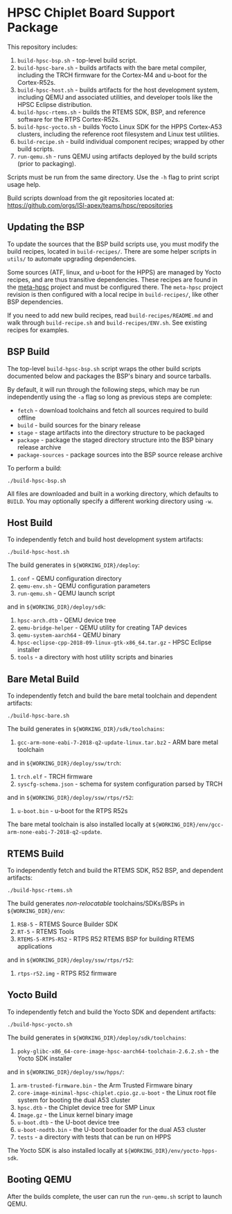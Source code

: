 HPSC Chiplet Board Support Package
==================================

This repository includes:

1. `build-hpsc-bsp.sh` - top-level build script.
1. `build-hpsc-bare.sh` - builds artifacts with the bare metal compiler, including the TRCH firmware for the Cortex-M4 and u-boot for the Cortex-R52s.
1. `build-hpsc-host.sh` - builds artifacts for the host development system, including QEMU and associated utilities, and developer tools like the HPSC Eclipse distribution.
1. `build-hpsc-rtems.sh` - builds the RTEMS SDK, BSP, and reference software for the RTPS Cortex-R52s.
1. `build-hpsc-yocto.sh` - builds Yocto Linux SDK for the HPPS Cortex-A53 clusters, including the reference root filesystem and Linux test utilities.
1. `build-recipe.sh` - build individual component recipes; wrapped by other build scripts.
1. `run-qemu.sh` - runs QEMU using artifacts deployed by the build scripts (prior to packaging).

Scripts must be run from the same directory.
Use the `-h` flag to print script usage help.

Build scripts download from the git repositories located at:
https://github.com/orgs/ISI-apex/teams/hpsc/repositories


Updating the BSP
----------------

To update the sources that the BSP build scripts use, you must modify the build recipes, located in `build-recipes/`.
There are some helper scripts in `utils/` to automate upgrading dependencies.

Some sources (ATF, linux, and u-boot for the HPPS) are managed by Yocto recipes, and are thus transitive dependencies.
These recipes are found in the [meta-hpsc](https://github.com/ISI-apex/meta-hpsc) project and must be configured there.
The `meta-hpsc` project revision is then configured with a local recipe in `build-recipes/`, like other BSP dependencies.

If you need to add new build recipes, read `build-recipes/README.md` and walk through `build-recipe.sh` and `build-recipes/ENV.sh`.
See existing recipes for examples.


BSP Build
---------

The top-level `build-hpsc-bsp.sh` script wraps the other build scripts documented below and packages the BSP's binary and source tarballs.

By default, it will run through the following steps, which may be run independently using the `-a` flag so long as previous steps are complete:

* `fetch` - download toolchains and fetch all sources required to build offline
* `build` - build sources for the binary release
* `stage` - stage artifacts into the directory structure to be packaged
* `package` - package the staged directory structure into the BSP binary release archive
* `package-sources` - package sources into the BSP source release archive

To perform a build:

	./build-hpsc-bsp.sh

All files are downloaded and built in a working directory, which defaults to `BUILD`.
You may optionally specify a different working directory using `-w`.


Host Build
----------

To independently fetch and build host development system artifacts:

	./build-hpsc-host.sh

The build generates in `${WORKING_DIR}/deploy`:
1. `conf` - QEMU configuration directory
1. `qemu-env.sh` - QEMU configuration parameters
1. `run-qemu.sh` - QEMU launch script

and in `${WORKING_DIR}/deploy/sdk`:

1. `hpsc-arch.dtb` - QEMU device tree
1. `qemu-bridge-helper` - QEMU utility for creating TAP devices
1. `qemu-system-aarch64` - QEMU binary
1. `hpsc-eclipse-cpp-2018-09-linux-gtk-x86_64.tar.gz` - HPSC Eclipse installer
1. `tools` - a directory with host utility scripts and binaries


Bare Metal Build
----------------

To independently fetch and build the bare metal toolchain and dependent artifacts:

	./build-hpsc-bare.sh

The build generates in `${WORKING_DIR}/sdk/toolchains`:

1. `gcc-arm-none-eabi-7-2018-q2-update-linux.tar.bz2` - ARM bare metal toolchain

and in `${WORKING_DIR}/deploy/ssw/trch`:

1. `trch.elf` - TRCH firmware
1. `syscfg-schema.json` - schema for system configuration parsed by TRCH

and in `${WORKING_DIR}/deploy/ssw/rtps/r52`:

1. `u-boot.bin` - u-boot for the RTPS R52s

The bare metal toolchain is also installed locally at `${WORKING_DIR}/env/gcc-arm-none-eabi-7-2018-q2-update`.


RTEMS Build
-----------

To independently fetch and build the RTEMS SDK, R52 BSP, and dependent artifacts:

	./build-hpsc-rtems.sh

The build generates _non-relocatable_ toolchains/SDKs/BSPs in `${WORKING_DIR}/env`:

1. `RSB-5` - RTEMS Source Builder SDK
1. `RT-5` - RTEMS Tools
1. `RTEMS-5-RTPS-R52` - RTPS R52 RTEMS BSP for building RTEMS applications

and in `${WORKING_DIR}/deploy/ssw/rtps/r52`:

1. `rtps-r52.img` - RTPS R52 firmware


Yocto Build
-----------

To independently fetch and build the Yocto SDK and dependent artifacts:

	./build-hpsc-yocto.sh

The build generates in `${WORKING_DIR}/deploy/sdk/toolchains`:

1. `poky-glibc-x86_64-core-image-hpsc-aarch64-toolchain-2.6.2.sh` - the Yocto SDK installer

and in `${WORKING_DIR}/deploy/ssw/hpps/`:

1. `arm-trusted-firmware.bin` - the Arm Trusted Firmware binary
1. `core-image-minimal-hpsc-chiplet.cpio.gz.u-boot` - the Linux root file system for booting the dual A53 cluster
1. `hpsc.dtb` - the Chiplet device tree for SMP Linux
1. `Image.gz` - the Linux kernel binary image
1. `u-boot.dtb` - the U-boot device tree
1. `u-boot-nodtb.bin` - the U-boot bootloader for the dual A53 cluster
1. `tests` - a directory with tests that can be run on HPPS

The Yocto SDK is also installed locally at `${WORKING_DIR}/env/yocto-hpps-sdk`.


Booting QEMU
------------

After the builds complete, the user can run the `run-qemu.sh` script to launch QEMU.
